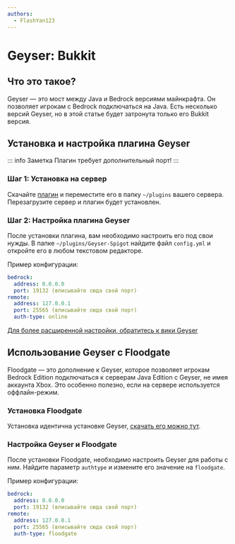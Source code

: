 ```yaml
---
authors:
  - FlashYan123
---
```


# Geyser: Bukkit

## Что это такое?

Geyser — это мост между Java и Bedrock версиями майнкрафта. Он позволяет игрокам с Bedrock подключаться на Java. Есть несколько версий Geyser, но в этой статье будет затронута только его Bukkit версия.

## Установка и настройка плагина Geyser

::: info Заметка
Плагин требует дополнительный порт!
:::

### Шаг 1: Установка на сервер

Скачайте [плагин](https://geysermc.org/download) и переместите его в папку `~/plugins` вашего сервера. Перезагрузите сервер и плагин будет установлен.

### Шаг 2: Настройка плагина Geyser

После установки плагина, вам необходимо настроить его под свои нужды. В папке `~/plugins/Geyser-Spigot` найдите файл `config.yml` и откройте его в любом текстовом редакторе.

Пример конфигурации:

```yaml
bedrock:
  address: 0.0.0.0
  port: 19132 (вписывайте сюда свой порт)
remote:
  address: 127.0.0.1
  port: 25565 (вписывайте сюда свой порт)
  auth-type: online
```

[Для более расширенной настройки, обратитесь к вики Geyser](https://wiki.geysermc.org/geyser/understanding-the-config/)

## Использование Geyser с Floodgate

Floodgate — это дополнение к Geyser, которое позволяет игрокам Bedrock Edition подключаться к серверам Java Edition с Geyser, не имея аккаунта Xbox. Это особенно полезно, если на сервере используется оффлайн-режим.

### Установка Floodgate

Установка идентична установке Geyser, [скачать его можно тут](https://geysermc.org/download#floodgate).

### Настройка Geyser и Floodgate

После установки Floodgate, необходимо настроить Geyser для работы с ним. Найдите параметр `authtype` и измените его значение на `floodgate`.

Пример конфигурации:

```yaml
bedrock:
  address: 0.0.0.0
  port: 19132 (вписывайте сюда свой порт)
remote:
  address: 127.0.0.1
  port: 25565 (вписывайте сюда свой порт)
  auth-type: floodgate
```
